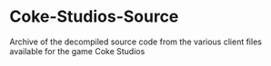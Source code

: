 # Coke-Studios-Source
 Archive of the decompiled source code from the various client files available for the game Coke Studios
